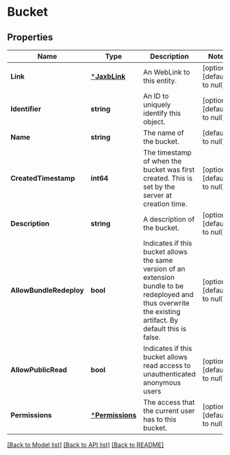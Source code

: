 # Bucket

## Properties
Name | Type | Description | Notes
------------ | ------------- | ------------- | -------------
**Link** | [***JaxbLink**](JaxbLink.md) | An WebLink to this entity. | [optional] [default to null]
**Identifier** | **string** | An ID to uniquely identify this object. | [optional] [default to null]
**Name** | **string** | The name of the bucket. | [default to null]
**CreatedTimestamp** | **int64** | The timestamp of when the bucket was first created. This is set by the server at creation time. | [optional] [default to null]
**Description** | **string** | A description of the bucket. | [optional] [default to null]
**AllowBundleRedeploy** | **bool** | Indicates if this bucket allows the same version of an extension bundle to be redeployed and thus overwrite the existing artifact. By default this is false. | [optional] [default to null]
**AllowPublicRead** | **bool** | Indicates if this bucket allows read access to unauthenticated anonymous users | [optional] [default to null]
**Permissions** | [***Permissions**](Permissions.md) | The access that the current user has to this bucket. | [optional] [default to null]

[[Back to Model list]](../README.md#documentation-for-models) [[Back to API list]](../README.md#documentation-for-api-endpoints) [[Back to README]](../README.md)


